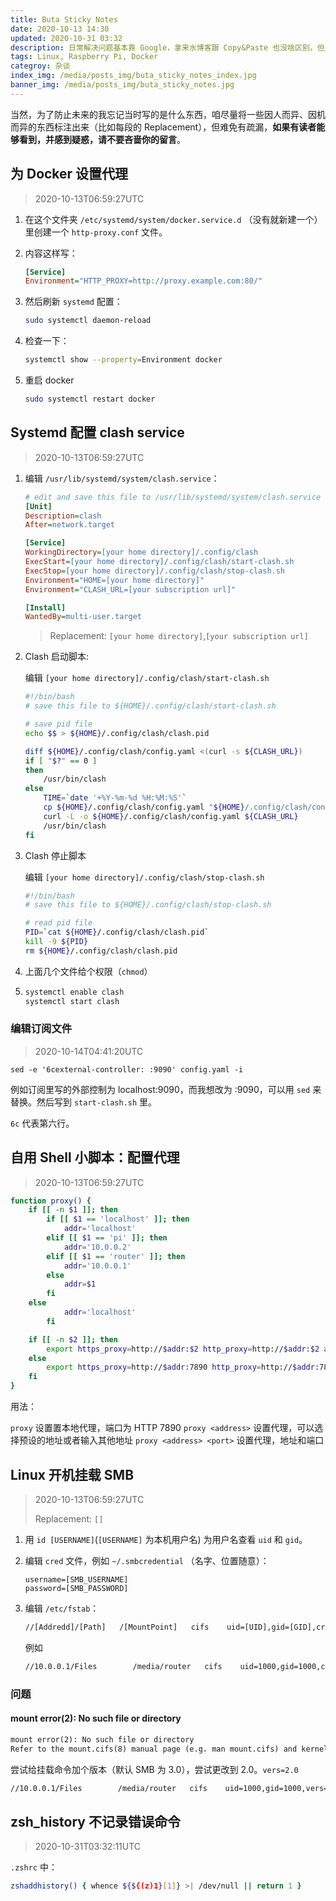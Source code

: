 ```yaml
---
title: Buta Sticky Notes
date: 2020-10-13 14:30
updated: 2020-10-31 03:32
description: 日常解决问题基本靠 Google，拿来水博客跟 Copy&Paste 也没啥区别，但是又想把这些方法记录下来，万一以后需要用还方便查看，于是打算全部写在这一篇文章里了。
tags: Linux, Raspberry Pi, Docker
categroy: 杂谈
index_img: /media/posts_img/buta_sticky_notes_index.jpg
banner_img: /media/posts_img/buta_sticky_notes.jpg
---
```


当然，为了防止未来的我忘记当时写的是什么东西，咱尽量将一些因人而异、因机而异的东西标注出来（比如每段的 Replacement），但难免有疏漏，**如果有读者能够看到，并感到疑惑，请不要吝啬你的留言**。

## 为 Docker 设置代理

> 2020-10-13T06:59:27UTC

1. 在这个文件夹 `/etc/systemd/system/docker.service.d` （没有就新建一个）里创建一个 `http-proxy.conf` 文件。

2. 内容这样写：

   ```ini
   [Service]
   Environment="HTTP_PROXY=http://proxy.example.com:80/"
   ```

3. 然后刷新 `systemd` 配置：

   ```sh
   sudo systemctl daemon-reload
   ```

4. 检查一下：

   ```sh
   systemctl show --property=Environment docker
   ```

5. 重启 docker

   ```sh
   sudo systemctl restart docker
   ```

## Systemd 配置 clash service
> 2020-10-13T06:59:27UTC

1. 编辑 `/usr/lib/systemd/system/clash.service`：

   ```ini
   # edit and save this file to /usr/lib/systemd/system/clash.service
   [Unit]
   Description=clash
   After=network.target
   
   [Service]
   WorkingDirectory=[your home directory]/.config/clash
   ExecStart=[your home directory]/.config/clash/start-clash.sh
   ExecStop=[your home directory]/.config/clash/stop-clash.sh
   Environment="HOME=[your home directory]"
   Environment="CLASH_URL=[your subscription url]"
   
   [Install]
   WantedBy=multi-user.target
   ```

   > Replacement: `[your home directory]`,`[your subscription url]`

2. Clash 启动脚本:

   编辑 `[your home directory]/.config/clash/start-clash.sh`

   ```sh
   #!/bin/bash
   # save this file to ${HOME}/.config/clash/start-clash.sh
   
   # save pid file
   echo $$ > ${HOME}/.config/clash/clash.pid
   
   diff ${HOME}/.config/clash/config.yaml <(curl -s ${CLASH_URL})
   if [ "$?" == 0 ]
   then
       /usr/bin/clash
   else
       TIME=`date '+%Y-%m-%d %H:%M:%S'`
       cp ${HOME}/.config/clash/config.yaml "${HOME}/.config/clash/config.yaml.bak${TIME}"
       curl -L -o ${HOME}/.config/clash/config.yaml ${CLASH_URL}
       /usr/bin/clash
   fi
   ```

3. Clash 停止脚本

   编辑 `[your home directory]/.config/clash/stop-clash.sh`

   ```bash
   #!/bin/bash
   # save this file to ${HOME}/.config/clash/stop-clash.sh
   
   # read pid file
   PID=`cat ${HOME}/.config/clash/clash.pid`
   kill -9 ${PID}
   rm ${HOME}/.config/clash/clash.pid
   ```

4. 上面几个文件给个权限（`chmod`）

5. 
	```bash
   systemctl enable clash
   systemctl start clash
   ```

### 编辑订阅文件

> 2020-10-14T04:41:20UTC

```
sed -e '6cexternal-controller: :9090' config.yaml -i
```

例如订阅里写的外部控制为 localhost:9090，而我想改为 :9090，可以用 `sed` 来替换。然后写到 `start-clash.sh` 里。

`6c` 代表第六行。

## 自用 Shell 小脚本：配置代理

> 2020-10-13T06:59:27UTC

```bash
function proxy() {
	if [[ -n $1 ]]; then
		if [[ $1 == 'localhost' ]]; then
			addr='localhost'
		elif [[ $1 == 'pi' ]]; then
			addr='10.0.0.2'
		elif [[ $1 == 'router' ]]; then
			addr='10.0.0.1'
		else
			addr=$1
		fi
	else
			addr='localhost'
		fi

	if [[ -n $2 ]]; then
		export https_proxy=http://$addr:$2 http_proxy=http://$addr:$2 all_proxy=socks5://$addr:$2
	else
		export https_proxy=http://$addr:7890 http_proxy=http://$addr:7890 all_proxy=socks5://$addr:7890
	fi
}
```
用法：


`proxy` 设置置本地代理，端口为 HTTP 7890
`proxy <address>` 设置代理，可以选择预设的地址或者输入其他地址
`proxy <address> <port>` 设置代理，地址和端口



## Linux 开机挂载 SMB

> 2020-10-13T06:59:27UTC
>
> Replacement: `[]`

1. 用 `id [USERNAME]`(`[USERNAME]` 为本机用户名) 为用户名查看 `uid` 和 `gid`。

2. 编辑 `cred` 文件，例如 `~/.smbcredential` （名字、位置随意）：

   ```
   username=[SMB_USERNAME]
   password=[SMB_PASSWORD]
   ```

   

3. 编辑 `/etc/fstab`：

   ```txt
   //[Addredd]/[Path]	/[MountPoint]	cifs	uid=[UID],gid=[GID],cred=[PathToCredential]
   ```

   例如

   ```txt
   //10.0.0.1/Files        /media/router   cifs    uid=1000,gid=1000,cred=/home/ubuntu/.smbcredential
   ```

### 问题

#### mount error(2): No such file or directory

```txt
mount error(2): No such file or directory
Refer to the mount.cifs(8) manual page (e.g. man mount.cifs) and kernel log messages (dmesg)
```

尝试给挂载命令加个版本（默认 SMB 为 3.0），尝试更改到 2.0。`vers=2.0`

```txt
//10.0.0.1/Files        /media/router   cifs    uid=1000,gid=1000,vers=2.0,cred=/home/ubuntu/.smbcredential
```

## zsh_history 不记录错误命令

> 2020-10-31T03:32:11UTC

`.zshrc` 中：

```bash
zshaddhistory() { whence ${${(z)1}[1]} >| /dev/null || return 1 }
```




